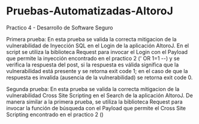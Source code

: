 # Pruebas-Automatizadas-AltoroJ
Practico 4 - Desarrollo de Software Seguro

Primera prueba:
En esta prueba se valida la correcta mitigacion de la vulnerabilidad de Inyección SQL en el Login de la aplicación AltoroJ. En el script se utiliza la biblioteca Request para invocar el Login con el Payload que permite la inyección encontrado en el practico 2 (' OR 1=1 --) y se verifica la respuesta del post, si la respuesta es válida significa que la vulnerabilidad está presente y se retorna exit code 1; en el caso de que la respuesta es invalida (ausencia de la vulnerabilidad) se retorna exit code 0.

Segunda prueba:
En esta prueba se valida la correcta mitigacion de la vulnerabilidad Cross Site Scripting en el Search de la aplicación AltoroJ. De manera similar a la primera prueba, se utiliza la biblioteca Request para invocar la función de búsqueda con el Payload que permite el Cross Site Scripting encontrado en el practico 2 ()
